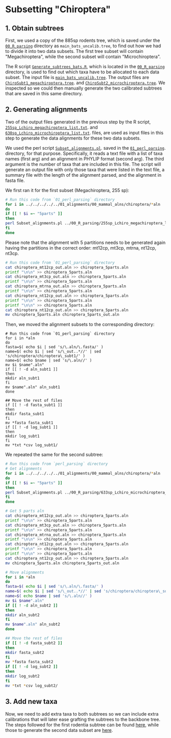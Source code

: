 # Subsetting "Chiroptera"

## 1. Obtain subtrees
First, we used a copy of the 885sp rodents tree, which is saved under the 
[`00_R_parsing`](https://github.com/sabifo4/mammals_dating/tree/main/02_SeqBayes_S2/00_Data_filtering/00_data_curation/chiroptera/filter_aln/extra_filtering/00_R_parsing)
directory as `main_bats_uncalib.tree`, to find out how we had to divide it into two data subsets.
The first tree subset will contain "Megachiroptera", while the second subset 
will contain "Microchiroptera". 

The R script 
[`Generate_subtrees_bats.R`](https://github.com/sabifo4/mammals_dating/tree/main/02_SeqBayes_S2/00_Data_filtering/00_data_curation/chiroptera/filter_aln/extra_filtering/00_R_parsing/Generate_subtrees_bats.R), 
which is located in the
[`00_R_parsing`](https://github.com/sabifo4/mammals_dating/tree/main/02_SeqBayes_S2/00_Data_filtering/00_data_curation/chiroptera/filter_aln/extra_filtering/00_R_parsing)
directory, is used to find out which taxa have to be allocated to each data subset.
The input file is
[`main_bats_uncalib.tree`](https://github.com/sabifo4/mammals_dating/tree/main/02_SeqBayes_S2/00_Data_filtering/00_data_curation/chiroptera/filter_aln/extra_filtering/00_R_parsing/main_bats_uncalib.tree).
The output files are
[`ChiroSubt1_megachiroptera.tree`](https://github.com/sabifo4/mammals_dating/tree/main/02_SeqBayes_S2/00_Data_filtering/00_data_curation/chiroptera/filter_aln/extra_filtering/00_R_parsing/ChiroSubt1_megachiroptera.tree).
and
[`ChiroSubt2_microchiroptera.tree`](https://github.com/sabifo4/mammals_dating/tree/main/02_SeqBayes_S2/00_Data_filtering/00_data_curation/chiroptera/filter_aln/extra_filtering/00_R_parsing/ChiroSubt2_microchiroptera.tree).
We inspected 
so we could then manually generate the two calibrated subtrees that are saved in this same directory.

## 2. Generating alignments 
Two of the output files generated in the previous step by the R script, 
[`255sp_Lchiro_megachiroptera_list.txt`](https://github.com/sabifo4/mammals_dating/tree/main/02_SeqBayes_S2/00_Data_filtering/00_data_curation/chiroptera/filter_aln/extra_filtering/00_R_parsing/255sp_Lchiro_megachiroptera_list.txt).
and
[`630sp_Lchiro_microchiroptera_list.txt`](https://github.com/sabifo4/mammals_dating/tree/main/02_SeqBayes_S2/00_Data_filtering/00_data_curation/chiroptera/filter_aln/extra_filtering/00_R_parsing/630sp_Lchiro_microchiroptera_list.txt).
files, are used as input files in this step to generate the data alignments for these two 
data subsets.

We used the perl script
[`Subset_alignments.pl`](https://github.com/sabifo4/mammals_dating/tree/main/02_SeqBayes_S2/00_Data_filtering/00_data_curation/chiroptera/filter_aln/extra_filtering/01_perl_parsing/Subset_alignments.pl).
saved in the
[`01_perl_parsing`](https://github.com/sabifo4/mammals_dating/tree/main/02_SeqBayes_S2/00_Data_filtering/00_data_curation/chiroptera/filter_aln/extra_filtering/01_perl_parsing).
directory, for that purpose. Specifically, it reads a text file with a list of taxa names (first arg) and 
an alignment in PHYLIP format (second arg). The third argument is the number of taxa that 
are included in this file. 
The script will generate an output file with only those 
taxa that were listed in the text file, a summary file with the length of the 
alignment parsed, and the alignment in fasta file.

We first ran it for the first subset (Megachiroptera, 255 sp):

```sh
# Run this code from `01_perl_parsing` directory
for i in ../../../../../01_alignments/00_mammal_alns/chiroptera/*aln
do
if [[ ! $i =~ "5parts" ]]
then
perl Subset_alignments.pl ../00_R_parsing/255sp_Lchiro_megachiroptera_list.txt $i 255
fi
done
```

Please note that the alignment with 5 partitions needs to be generated again having 
the partitions in the correct order: mt12cp, mt3cp, mtrna, nt12cp, nt3cp.

```sh
# Run this code from `01_perl_parsing` directory
cat chiroptera_mt12cp_out.aln >> chiroptera_5parts.aln 
printf "\n\n" >> chiroptera_5parts.aln 
cat chiroptera_mt3cp_out.aln >> chiroptera_5parts.aln 
printf "\n\n" >> chiroptera_5parts.aln 
cat chiroptera_mtrna_out.aln >> chiroptera_5parts.aln 
printf "\n\n" >> chiroptera_5parts.aln 
cat chiroptera_nt12cp_out.aln >> chiroptera_5parts.aln 
printf "\n\n" >> chiroptera_5parts.aln 
printf "\n\n" >> chiroptera_5parts.aln 
cat chiroptera_nt12cp_out.aln >> chiroptera_5parts.aln
mv chiroptera_5parts.aln chiroptera_5parts_out.aln
```

Then, we moved the alignment subsets to the corresponding directory:

```{sh}
# Run this code from `01_perl_parsing` directory
for i in *aln
do
fasta=$( echo $i | sed 's/\.aln/\.fasta/' )
name=$( echo $i | sed 's/\_out..*//' | sed 's/chiroptera/chiroptera\_subt1/' )
name=$( echo $name | sed 's/\.aln//' )
mv $i $name".aln"
if [[ ! -d aln_subt1 ]]
then
mkdir aln_subt1
fi
mv $name".aln" aln_subt1
done 

## Move the rest of files 
if [[ ! -d fasta_subt1 ]] 
then 
mkdir fasta_subt1 
fi
mv *fasta fasta_subt1
if [[ ! -d log_subt1 ]] 
then 
mkdir log_subt1 
fi
mv *txt *csv log_subt1/
```

We repeated the same for the second subtree:

```sh
# Run this code from `perl_parsing` directory
# Get alignments 
for i in ../../../../../01_alignments/00_mammal_alns/chiroptera/*aln
do
if [[ ! $i =~ "5parts" ]]
then
perl Subset_alignments.pl ../00_R_parsing/633sp_Lchiro_microchiroptera_list.txt $i 633
fi
done

# Get 5 parts aln
cat chiroptera_mt12cp_out.aln >> chiroptera_5parts.aln 
printf "\n\n" >> chiroptera_5parts.aln 
cat chiroptera_mt3cp_out.aln >> chiroptera_5parts.aln 
printf "\n\n" >> chiroptera_5parts.aln 
cat chiroptera_mtrna_out.aln >> chiroptera_5parts.aln 
printf "\n\n" >> chiroptera_5parts.aln 
cat chiroptera_nt12cp_out.aln >> chiroptera_5parts.aln 
printf "\n\n" >> chiroptera_5parts.aln 
printf "\n\n" >> chiroptera_5parts.aln 
cat chiroptera_nt12cp_out.aln >> chiroptera_5parts.aln
mv chiroptera_5parts.aln chiroptera_5parts_out.aln

# Move alignments
for i in *aln
do
fasta=$( echo $i | sed 's/\.aln/\.fasta/' )
name=$( echo $i | sed 's/\_out..*//' | sed 's/chiroptera/chiroptera\_subt2/' )
name=$( echo $name | sed 's/\.aln//' )
mv $i $name".aln"
if [[ ! -d aln_subt2 ]]
then
mkdir aln_subt2
fi
mv $name".aln" aln_subt2
done

## Move the rest of files 
if [[ ! -d fasta_subt2 ]] 
then 
mkdir fasta_subt2 
fi
mv *fasta fasta_subt2
if [[ ! -d log_subt2 ]] 
then 
mkdir log_subt2 
fi
mv *txt *csv log_subt2/
```

## 3. Add new taxa
Now, we need to add extra taxa to both subtrees so we can include extra calibrations that will later 
ease grafting the subtrees to the backbone tree. The steps followed for the first rodentia subtree 
can be found 
[here](https://github.com/sabifo4/mammals_dating/tree/main/02_SeqBayes_S2/00_Data_filtering/00_data_curation/chiroptera/filter_aln/extra_filtering/02_MAFFT_subt1),
while those to generate the second data subset are 
[here](https://github.com/sabifo4/mammals_dating/tree/main/02_SeqBayes_S2/00_Data_filtering/00_data_curation/chiroptera/filter_aln/extra_filtering/02_MAFFT_subt2).
